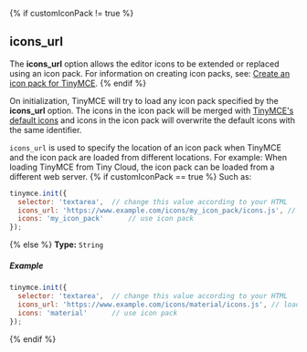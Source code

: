 {% if customIconPack != true %}
## icons_url

The **icons_url** option allows the editor icons to be extended or replaced using an icon pack. For information on creating icon packs, see: [Create an icon pack for TinyMCE]({{site.baseurl}}/advanced/creating-an-icon-pack/).
{% endif %}

On initialization, TinyMCE will try to load any icon pack specified by the **icons_url** option. The icons in the icon pack will be merged with [TinyMCE's default icons]({{site.baseurl}}/advanced/editor-icon-identifiers/) and icons in the icon pack will overwrite the default icons with the same identifier.

`icons_url` is used to specify the location of an icon pack when TinyMCE and the icon pack are loaded from different locations. For example: When loading TinyMCE from Tiny Cloud, the icon pack can be loaded from a different web server.
{% if customIconPack == true %}
Such as:

```js
tinymce.init({
  selector: 'textarea',  // change this value according to your HTML
  icons_url: 'https://www.example.com/icons/my_icon_pack/icons.js', // load icon pack
  icons: 'my_icon_pack'      // use icon pack
});
```
{% else %}
**Type:**  `String`

##### Example

```js
tinymce.init({
  selector: 'textarea',  // change this value according to your HTML
  icons_url: 'https://www.example.com/icons/material/icons.js', // load icon pack
  icons: 'material'      // use icon pack
});
```
{% endif %}